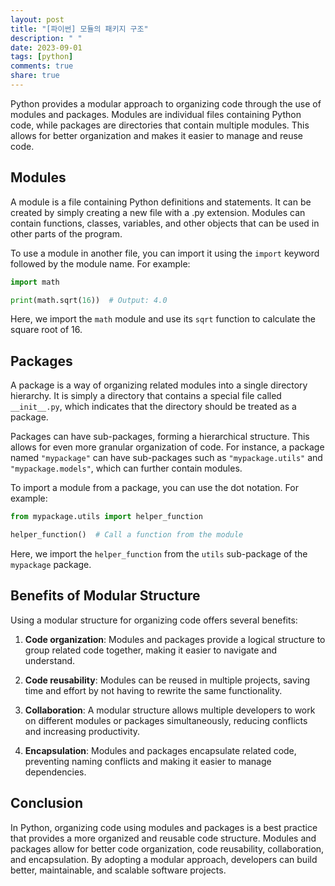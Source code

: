 ```yaml
---
layout: post
title: "[파이썬] 모듈의 패키지 구조"
description: " "
date: 2023-09-01
tags: [python]
comments: true
share: true
---
```


Python provides a modular approach to organizing code through the use of modules and packages. Modules are individual files containing Python code, while packages are directories that contain multiple modules. This allows for better organization and makes it easier to manage and reuse code.

## Modules

A module is a file containing Python definitions and statements. It can be created by simply creating a new file with a .py extension. Modules can contain functions, classes, variables, and other objects that can be used in other parts of the program.

To use a module in another file, you can import it using the `import` keyword followed by the module name. For example:

```python
import math

print(math.sqrt(16))  # Output: 4.0
```

Here, we import the `math` module and use its `sqrt` function to calculate the square root of 16.

## Packages

A package is a way of organizing related modules into a single directory hierarchy. It is simply a directory that contains a special file called `__init__.py`, which indicates that the directory should be treated as a package.

Packages can have sub-packages, forming a hierarchical structure. This allows for even more granular organization of code. For instance, a package named `"mypackage"` can have sub-packages such as `"mypackage.utils"` and `"mypackage.models"`, which can further contain modules.

To import a module from a package, you can use the dot notation. For example:

```python
from mypackage.utils import helper_function

helper_function()  # Call a function from the module
```

Here, we import the `helper_function` from the `utils` sub-package of the `mypackage` package.

## Benefits of Modular Structure

Using a modular structure for organizing code offers several benefits:

1. **Code organization**: Modules and packages provide a logical structure to group related code together, making it easier to navigate and understand.

2. **Code reusability**: Modules can be reused in multiple projects, saving time and effort by not having to rewrite the same functionality.

3. **Collaboration**: A modular structure allows multiple developers to work on different modules or packages simultaneously, reducing conflicts and increasing productivity.

4. **Encapsulation**: Modules and packages encapsulate related code, preventing naming conflicts and making it easier to manage dependencies.

## Conclusion

In Python, organizing code using modules and packages is a best practice that provides a more organized and reusable code structure. Modules and packages allow for better code organization, code reusability, collaboration, and encapsulation. By adopting a modular approach, developers can build better, maintainable, and scalable software projects.